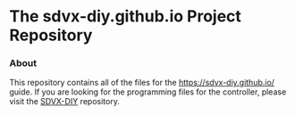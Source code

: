 # The sdvx-diy.github.io Project Repository

### About
This repository contains all of the files for the https://sdvx-diy.github.io/ guide. If you are looking for the programming files for the controller, please visit the [SDVX-DIY](https://github.com/Reyn-Mukai/SDVX-DIY) repository.
